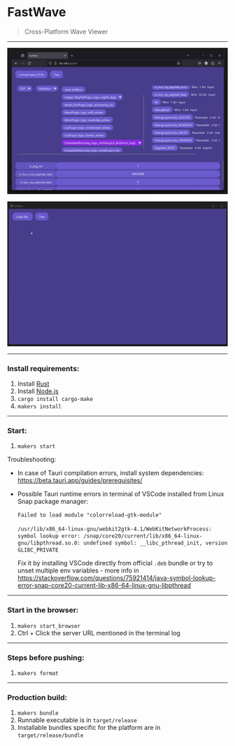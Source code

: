 # FastWave
> Cross-Platform Wave Viewer 

---

<p align="center">
  <img width="800" src="docs/screenshot_firefox.png" alt="fastwave_screenshot_firefox" />
</p>

<p align="center">
  <img width="800" src="docs/video_desktop.gif" alt="fastwave_video_desktop" />
</p>

---

### Install requirements:

1. Install [Rust](https://www.rust-lang.org/tools/install)
2. Install [Node.js](https://nodejs.org/)
3. `cargo install cargo-make`
4. `makers install`

___

### Start:

1. `makers start`

Troubleshooting:
- In case of Tauri compilation errors, install system dependencies: https://beta.tauri.app/guides/prerequisites/

- Possible Tauri runtime errors in terminal of VSCode installed from Linux Snap package manager:
    ```
    Failed to load module "colorreload-gtk-module"

    /usr/lib/x86_64-linux-gnu/webkit2gtk-4.1/WebKitNetworkProcess: symbol lookup error: /snap/core20/current/lib/x86_64-linux-gnu/libpthread.so.0: undefined symbol: __libc_pthread_init, version GLIBC_PRIVATE
    ```
    Fix it by installing VSCode directly from official `.deb` bundle or try to unset multiple env variables - more info in https://stackoverflow.com/questions/75921414/java-symbol-lookup-error-snap-core20-current-lib-x86-64-linux-gnu-libpthread

---

### Start in the browser:

1. `makers start_browser`
2. Ctrl + Click the server URL mentioned in the terminal log 

---

### Steps before pushing:

1. `makers format`

---

### Production build:

1. `makers bundle`
2. Runnable executable is in `target/release`
3. Installable bundles specific for the platform are in `target/release/bundle`
